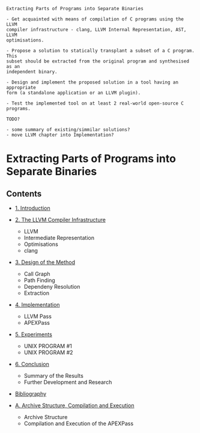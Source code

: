 ```
Extracting Parts of Programs into Separate Binaries

- Get acquainted with means of compilation of C programs using the LLVM
compiler infrastructure - clang, LLVM Internal Representation, AST, LLVM
optimisations.

- Propose a solution to statically transplant a subset of a C program. This
subset should be extracted from the original program and synthesised as an
independent binary.

- Design and implement the proposed solution in a tool having an appropriate
form (a standalone application or an LLVM plugin).

- Test the implemented tool on at least 2 real-world open-source C programs.
```

```
TODO?

- some summary of existing/simmilar solutions?
- move LLVM chapter into Implementation?

```

# Extracting Parts of Programs into Separate Binaries

## Contents

- [1. Introduction](introduction.md)

- [2. The LLVM Compiler Infrastructure](llvm.md)
  - LLVM
  - Intermediate Representation
  - Optimisations
  - clang

- [3. Design of the Method](design.md)
  - Call Graph
  - Path Finding
  - Dependeny Resolution
  - Extraction

- [4. Implementation](implementation.md)
  - LLVM Pass
  - APEXPass

- [5. Experiments](experiments.md)
  - UNIX PROGRAM #1
  - UNIX PROGRAM #2

- [6. Conclusion](conclusion.md)
  - Summary of the Results
  - Further Development and Research

- [Bibliography](bibliography.md)

- [A. Archive Structure, Compilation and Execution](archive.md)
  - Archive Structure
  - Compilation and Execution of the APEXPass
